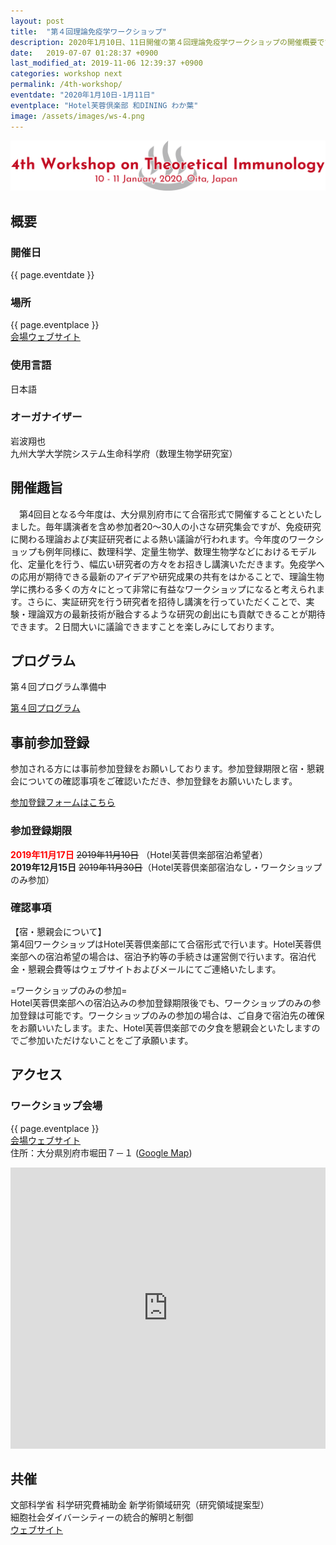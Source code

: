 ```yaml
---
layout: post
title:  "第４回理論免疫学ワークショップ"
description: 2020年1月10日、11日開催の第４回理論免疫学ワークショップの開催概要です。第４回理論免疫学ワークショップの開催日・開催場所・開催趣旨・共催情報などを確認できます。第４回理論免疫学ワークショップの参加登録はこちらから。
date:   2019-07-07 01:28:37 +0900
last_modified_at: 2019-11-06 12:39:37 +0900
categories: workshop next
permalink: /4th-workshop/
eventdate: "2020年1月10日-1月11日"
eventplace: "Hotel芙蓉倶楽部 和DINING わか葉"
image: /assets/images/ws-4.png
---
```


![第４回理論免疫学ワークショップ](/assets/images/ws-4.png "第４回理論免疫学ワークショップ")

## 概要

<div class="cf">
<div class="page-column50">
<h3>開催日</h3>
<p>{{ page.eventdate }}</p>
<h3>場所</h3>
<p>{{ page.eventplace }}<br><a href="http://fuyouclub.jp/">会場ウェブサイト</a></p>
</div>

<div class="page-column50">
<h3>使用言語</h3>
<p>日本語</p>
<h3>オーガナイザー</h3>
<p>岩波翔也<br>
九州大学大学院システム生命科学府（数理生物学研究室）</p>
</div>
</div>


## 開催趣旨
　第4回目となる今年度は、大分県別府市にて合宿形式で開催することといたしました。毎年講演者を含め参加者20〜30人の小さな研究集会ですが、免疫研究に関わる理論および実証研究者による熱い議論が行われます。今年度のワークショップも例年同様に、数理科学、定量生物学、数理生物学などにおけるモデル化、定量化を行う、幅広い研究者の方々をお招きし講演いただきます。免疫学への応用が期待できる最新のアイデアや研究成果の共有をはかることで、理論生物学に携わる多くの方々にとって非常に有益なワークショップになると考えられます。さらに、実証研究を行う研究者を招待し講演を行っていただくことで、実験・理論双方の最新技術が融合するような研究の創出にも貢献できることが期待できます。２日間大いに議論できますことを楽しみにしております。

## プログラム
第４回プログラム準備中

[第４回プログラム](/4th-program)

## 事前参加登録

参加される方には事前参加登録をお願いしております。参加登録期限と宿・懇親会についての確認事項をご確認いただき、参加登録をお願いいたします。

[参加登録フォームはこちら](https://forms.gle/gyNDuKjLtyK8ACVK8)

### 参加登録期限

**<font color="Red">2019年11月17日</font>** ~~2019年11月10日~~ （Hotel芙蓉倶楽部宿泊希望者）  
**2019年12月15日** ~~2019年11月30日~~（Hotel芙蓉倶楽部宿泊なし・ワークショップのみ参加）

### 確認事項
【宿・懇親会について】  
第4回ワークショップはHotel芙蓉倶楽部にて合宿形式で行います。Hotel芙蓉倶楽部への宿泊希望の場合は、宿泊予約等の手続きは運営側で行います。宿泊代金・懇親会費等はウェブサイトおよびメールにてご連絡いたします。

=ワークショップのみの参加=  
Hotel芙蓉倶楽部への宿泊込みの参加登録期限後でも、ワークショップのみの参加登録は可能です。ワークショップのみの参加の場合は、ご自身で宿泊先の確保をお願いいたします。また、Hotel芙蓉倶楽部での夕食を懇親会といたしますのでご参加いただけないことをご了承願います。


## アクセス
### ワークショップ会場

{{ page.eventplace }}  
[会場ウェブサイト](http://fuyouclub.jp/)  
住所：大分県別府市堀田７－１ ([Google Map](https://goo.gl/maps/PKFMo4hnZKUzPwyd7))

<iframe src="https://www.google.com/maps/embed?pb=!1m18!1m12!1m3!1d3335.054698399076!2d131.4589564160101!3d33.29123196489341!2m3!1f0!2f0!3f0!3m2!1i1024!2i768!4f13.1!3m3!1m2!1s0x3546a638a856d3bd%3A0xea7c895c828676ae!2z5Yil5bqc44Ob44OG44Or6IqZ6JOJ5YC25qW96YOo!5e0!3m2!1sja!2sjp!4v1565157307169!5m2!1sja!2sjp" width="100%" height="450" frameborder="0" style="border:0" allowfullscreen></iframe>


## 共催

文部科学省 科学研究費補助金 新学術領域研究（研究領域提案型）  
細胞社会ダイバーシティーの統合的解明と制御  
[ウェブサイト](http://cdiversity.umin.jp/)
